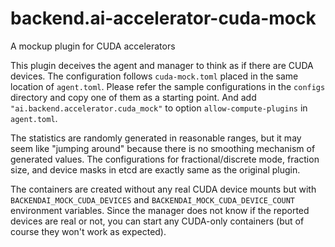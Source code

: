 # backend.ai-accelerator-cuda-mock
A mockup plugin for CUDA accelerators

This plugin deceives the agent and manager to think as if there are CUDA devices.
The configuration follows `cuda-mock.toml` placed in the same location of `agent.toml`.
Please refer the sample configurations in the `configs` directory and copy one of them as a starting point. And add `"ai.backend.accelerator.cuda_mock"` to option `allow-compute-plugins` in `agent.toml`.

The statistics are randomly generated in reasonable ranges, but it may seem like "jumping around" because there is no smoothing mechanism of generated values.
The configurations for fractional/discrete mode, fraction size, and device masks in etcd are exactly same as the original plugin.

The containers are created without any real CUDA device mounts but with `BACKENDAI_MOCK_CUDA_DEVICES` and `BACKENDAI_MOCK_CUDA_DEVICE_COUNT` environment variables.
Since the manager does not know if the reported devices are real or not, you can start any CUDA-only containers (but of course they won't work as expected).
